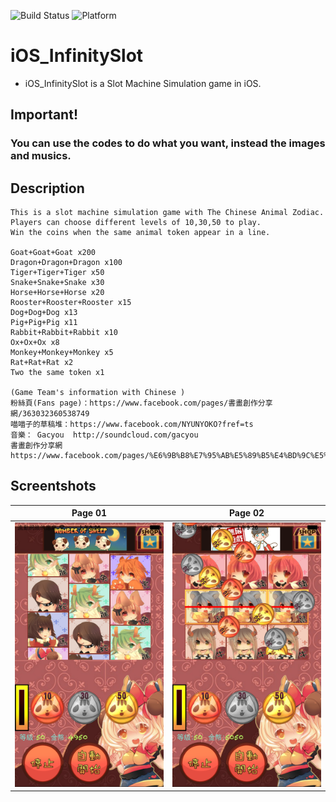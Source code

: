 ![Build Status](https://img.shields.io/badge/build-%20passing%20-brightgreen.svg)
![Platform](https://img.shields.io/badge/Platform-%20iOS%20-blue.svg)

# iOS_InfinitySlot

- iOS_InfinitySlot is a Slot Machine Simulation game in iOS.

## Important!
### You can use the codes to do what you want, instead the images and musics.

## Description

```
This is a slot machine simulation game with The Chinese Animal Zodiac.
Players can choose different levels of 10,30,50 to play.
Win the coins when the same animal token appear in a line.

Goat+Goat+Goat x200
Dragon+Dragon+Dragon x100
Tiger+Tiger+Tiger x50
Snake+Snake+Snake x30
Horse+Horse+Horse x20
Rooster+Rooster+Rooster x15
Dog+Dog+Dog x13
Pig+Pig+Pig x11
Rabbit+Rabbit+Rabbit x10
Ox+Ox+Ox x8
Monkey+Monkey+Monkey x5
Rat+Rat+Rat x2
Two the same token x1

(Game Team's information with Chinese )
粉絲頁(Fans page)：https://www.facebook.com/pages/書畫創作分享網/363032360538749
喵喵子的草稿堆：https://www.facebook.com/NYUNYOKO?fref=ts
音樂： Gacyou  http://soundcloud.com/gacyou
書畫創作分享網
https://www.facebook.com/pages/%E6%9B%B8%E7%95%AB%E5%89%B5%E4%BD%9C%E5%88%86%E4%BA%AB%E7%B6%B2/363032360538749
```

## Screentshots
| Page 01 | Page 02 |
|:--:|:--:|
|![](ScreenShots/01.png)|![](ScreenShots/02.png)|
